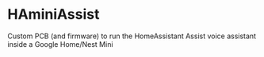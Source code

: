 # HAminiAssist
Custom PCB (and firmware) to run the HomeAssistant Assist voice assistant inside a Google Home/Nest Mini
